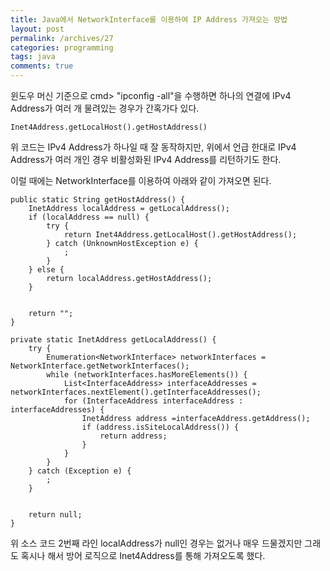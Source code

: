```yaml
---
title: Java에서 NetworkInterface를 이용하여 IP Address 가져오는 방법
layout: post
permalink: /archives/27
categories: programming
tags: java
comments: true
---
```

윈도우 머신 기준으로 cmd> "ipconfig -all"을 수행하면 하나의 연결에 IPv4 Address가 여러 개 물려있는 경우가 간혹가다 있다.

```
Inet4Address.getLocalHost().getHostAddress()
```

위 코드는 IPv4 Address가 하나일 때 잘 동작하지만, 위에서 언급 한대로 IPv4 Address가 여러 개인 경우 비활성화된 IPv4 Address를 리턴하기도 한다.

이럴 때에는 NetworkInterface를 이용하여 아래와 같이 가져오면 된다.

```
public static String getHostAddress() {
    InetAddress localAddress = getLocalAddress();
    if (localAddress == null) {
        try {
            return Inet4Address.getLocalHost().getHostAddress();
        } catch (UnknownHostException e) {
            ;
        }
    } else {
        return localAddress.getHostAddress();
    }
 

    return "";
}

private static InetAddress getLocalAddress() {
    try {
        Enumeration<NetworkInterface> networkInterfaces = NetworkInterface.getNetworkInterfaces();
        while (networkInterfaces.hasMoreElements()) {
            List<InterfaceAddress> interfaceAddresses = networkInterfaces.nextElement().getInterfaceAddresses();
            for (InterfaceAddress interfaceAddress : interfaceAddresses) {
                InetAddress address =interfaceAddress.getAddress();
                if (address.isSiteLocalAddress()) {
                    return address;
                }
            }
        }
    } catch (Exception e) {
        ;
    }
 

    return null;
}
```

위 소스 코드 2번째 라인 localAddress가 null인 경우는 없거나 매우 드물겠지만 그래도 혹시나 해서 방어 로직으로 Inet4Address를 통해 가져오도록 했다.
